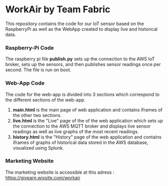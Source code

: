 # WorkAir by Team Fabric

This repository contains the code for our IoT sensor based on the RaspberryPi as well as the WebApp created to display live and historical data. 

### Raspberry-Pi Code
The raspberry pi file **publish.py** sets up the connection to the AWS IoT broker, sets up the sensors, and then publishes sensor readings once per second. The file is run on boot.

### Web-App Code
The code for the web-app is divided into 3 sections which correspond to the different sections of the web-app. 
1) **main.html** is the main page of web application and contains iframes of the other two sections.
2) **live.html** is the "Live" page of the of the web application which sets up the connection to the AWS MQTT broker and displays live sensor readings as well as live graphs of the most recent readings. 
3) **history.html** is the "History" page of the web application and contains iframes of graphs of historical data stored in the AWS database, visualized using Splunk. 


### Marketing Website
The marketing website is accessible at this adress : https://givearn.wixsite.com/workair
